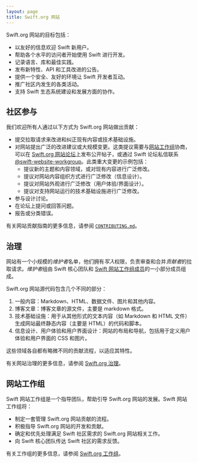 ```yaml
---
layout: page
title: Swift.org 网站
---
```


Swift.org 网站的目标包括：

* 以友好的信息欢迎 Swift 新用户。
* 帮助各个水平的访问者开始使用 Swift 进行开发。
* 记录语言、库和最佳实践。
* 发布新特性、API 和工具改进的公告。
* 提供一个安全、友好的环境让 Swift 开发者互动。
* 推广社区内发生的各类活动。
* 支持 Swift 生态系统建设和发展方面的协作。

## 社区参与

我们欢迎所有人通过以下方式为 Swift.org 网站做出贡献：

* 提交拉取请求来改进和纠正现有内容或技术基础设施。
* 对网站提出广泛的改进建议或大规模变更。这类提议需要与[网站工作组](/website-workgroup)协商，可以在 [Swift.org 网站论坛](https://forums.swift.org/c/swift-website/)上发布公开帖子，或通过 Swift 论坛私信联系 [@swift-website-workgroup](https://forums.swift.org/new-message?groupname=swift-website-workgroup)。此类重大变更的示例包括：
    * 提议新的主题和内容领域，或对现有内容进行广泛修改。
    * 提议对网站内容组织方式进行广泛修改（信息设计）。
    * 提议对网站外观进行广泛修改（用户体验/界面设计）。
    * 提议对支持网站运行的技术基础设施进行广泛修改。
* 参与设计讨论。
* 在论坛上提问或回答问题。
* 报告或分类错误。

有关网站贡献指南的更多信息，请参阅 [`CONTRIBUTING.md`](https://github.com/swiftlang/swift-org-website/blob/main/CONTRIBUTING.md)。

## 治理

网站有一个小规模的*维护者*名单，他们拥有*写入*权限，负责审查和合并*贡献者*的拉取请求。*维护者*组由 Swift 核心团队和 [Swift 网站工作组成员](/website-workgroup)的一小部分成员组成。

Swift.org 网站源代码包含几个不同的部分：

1. 一般内容：Markdown、HTML、数据文件、图片和其他内容。
2. 博客文章：博客文章的源文件，主要是 markdown 格式。
3. 技术基础设施：用于从其他形式的文本内容（如 Markdown 和 HTML 文件）生成网站最终静态内容（主要是 HTML）的代码和脚本。
4. 信息设计、用户体验和用户界面设计：网站的布局和导航，包括用于定义用户体验和用户界面的 CSS 和图片。

这些领域各自都有略微不同的贡献流程，以适应其特性。

有关网站治理的更多信息，请参阅 [Swift.org 治理](/website-governance)。

## 网站工作组

Swift 网站工作组是一个指导团队，帮助引导 Swift.org 网站的发展。Swift 网站工作组将：

* 制定一套管理 Swift.org 网站贡献的流程。
* 积极指导 Swift.org 网站的开发和贡献。
* 确定和优先处理满足 Swift 社区需求的 Swift.org 网站相关工作。
* 向 Swift 核心团队传达 Swift 社区的需求反馈。

有关工作组的更多信息，请参阅 [Swift.org 工作组](/website-workgroup)。 